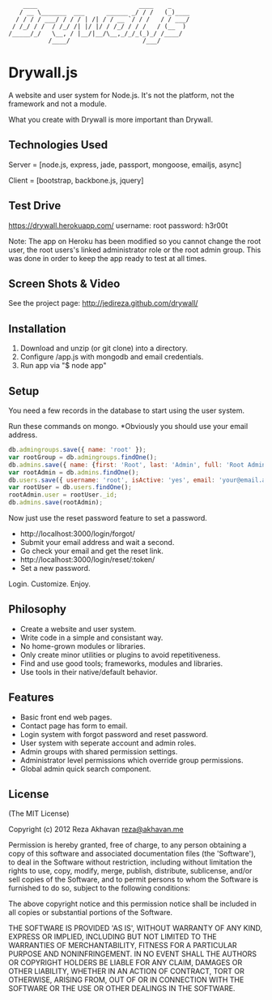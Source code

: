 ```
    ____                            ____    _     
   / __ \_______  ___      ______ _/ / /   (_)____
  / / / / ___/ / / / | /| / / __ `/ / /   / / ___/
 / /_/ / /  / /_/ /| |/ |/ / /_/ / / /   / (__  ) 
/_____/_/   \__, / |__/|__/\__,_/_/_(_)_/ /____/  
           /____/                    /___/        
```

Drywall.js
=============

A website and user system for Node.js. It's not the platform, not the framework and not a module.

What you create with Drywall is more important than Drywall.

Technologies Used
------------

Server = [node.js, express, jade, passport, mongoose, emailjs, async]

Client = [bootstrap, backbone.js, jquery]

Test Drive
------------

https://drywall.herokuapp.com/
username: root
password: h3r00t

Note: The app on Heroku has been modified so you cannot change the root user, the root users's linked administrator role or the root admin group. This was done in order to keep the app ready to test at all times.

Screen Shots & Video
------------

See the project page:
http://jedireza.github.com/drywall/

Installation
------------

 1. Download and unzip (or git clone) into a directory.
 2. Configure /app.js with mongodb and email credentials.
 3. Run app via "$ node app"

Setup
------------

You need a few records in the database to start using the user system.

Run these commands on mongo. *Obviously you should use your email address.

```js
db.admingroups.save({ name: 'root' });
var rootGroup = db.admingroups.findOne();
db.admins.save({ name: {first: 'Root', last: 'Admin', full: 'Root Admin'}, groups: [rootGroup._id] });
var rootAdmin = db.admins.findOne();
db.users.save({ username: 'root', isActive: 'yes', email: 'your@email.addy', roles: {admin: rootAdmin._id} });
var rootUser = db.users.findOne();
rootAdmin.user = rootUser._id;
db.admins.save(rootAdmin);
```

Now just use the reset password feature to set a password.

 * http://localhost:3000/login/forgot/
 * Submit your email address and wait a second.
 * Go check your email and get the reset link.
 * http://localhost:3000/login/reset/:token/
 * Set a new password.

Login. Customize. Enjoy.

Philosophy
------------

 * Create a website and user system.
 * Write code in a simple and consistant way.
 * No home-grown modules or libraries.
 * Only create minor utilities or plugins to avoid repetitiveness.
 * Find and use good tools; frameworks, modules and libraries.
 * Use tools in their native/default behavior.

Features
------------

 * Basic front end web pages.
 * Contact page has form to email.
 * Login system with forgot password and reset password.
 * User system with seperate account and admin roles.
 * Admin groups with shared permission settings.
 * Administrator level permissions which override group permissions.
 * Global admin quick search component.

License
------------

(The MIT License)

Copyright (c) 2012 Reza Akhavan <reza@akhavan.me>

Permission is hereby granted, free of charge, to any person obtaining
a copy of this software and associated documentation files (the
'Software'), to deal in the Software without restriction, including
without limitation the rights to use, copy, modify, merge, publish,
distribute, sublicense, and/or sell copies of the Software, and to
permit persons to whom the Software is furnished to do so, subject to
the following conditions:

The above copyright notice and this permission notice shall be
included in all copies or substantial portions of the Software.

THE SOFTWARE IS PROVIDED 'AS IS', WITHOUT WARRANTY OF ANY KIND,
EXPRESS OR IMPLIED, INCLUDING BUT NOT LIMITED TO THE WARRANTIES OF
MERCHANTABILITY, FITNESS FOR A PARTICULAR PURPOSE AND NONINFRINGEMENT.
IN NO EVENT SHALL THE AUTHORS OR COPYRIGHT HOLDERS BE LIABLE FOR ANY
CLAIM, DAMAGES OR OTHER LIABILITY, WHETHER IN AN ACTION OF CONTRACT,
TORT OR OTHERWISE, ARISING FROM, OUT OF OR IN CONNECTION WITH THE
SOFTWARE OR THE USE OR OTHER DEALINGS IN THE SOFTWARE.